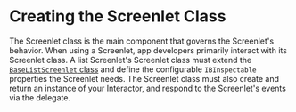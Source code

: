 # Creating the Screenlet Class

The Screenlet class is the main component that governs the Screenlet's behavior. 
When using a Screenlet, app developers primarily interact with its Screenlet 
class. A list Screenlet's Screenlet class must extend the 
[`BaseListScreenlet` class](https://github.com/liferay/liferay-screens/blob/master/ios/Framework/Core/Base/BaseListScreenlet/BaseListScreenlet.swift) 
and define the configurable `IBInspectable` properties the Screenlet needs. The 
Screenlet class must also create and return an instance of your Interactor, and 
respond to the Screenlet's events via the delegate. 
